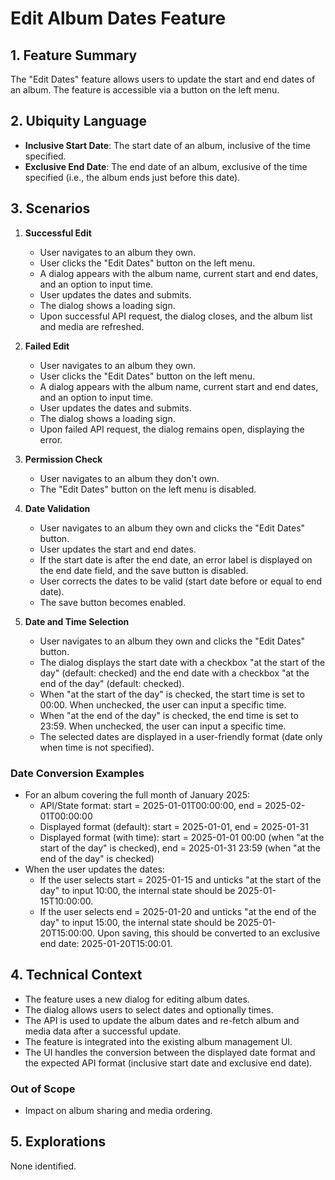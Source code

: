 # Edit Album Dates Feature

## 1. Feature Summary
The "Edit Dates" feature allows users to update the start and end dates of an album. The feature is accessible via a button on the left menu.

## 2. Ubiquity Language
* **Inclusive Start Date**: The start date of an album, inclusive of the time specified.
* **Exclusive End Date**: The end date of an album, exclusive of the time specified (i.e., the album ends just before this date).

## 3. Scenarios

1. **Successful Edit**
   - User navigates to an album they own.
   - User clicks the "Edit Dates" button on the left menu.
   - A dialog appears with the album name, current start and end dates, and an option to input time.
   - User updates the dates and submits.
   - The dialog shows a loading sign.
   - Upon successful API request, the dialog closes, and the album list and media are refreshed.

2. **Failed Edit**
   - User navigates to an album they own.
   - User clicks the "Edit Dates" button on the left menu.
   - A dialog appears with the album name, current start and end dates, and an option to input time.
   - User updates the dates and submits.
   - The dialog shows a loading sign.
   - Upon failed API request, the dialog remains open, displaying the error.

3. **Permission Check**
   - User navigates to an album they don't own.
   - The "Edit Dates" button on the left menu is disabled.

4. **Date Validation**
   - User navigates to an album they own and clicks the "Edit Dates" button.
   - User updates the start and end dates.
   - If the start date is after the end date, an error label is displayed on the end date field, and the save button is disabled.
   - User corrects the dates to be valid (start date before or equal to end date).
   - The save button becomes enabled.

5. **Date and Time Selection**
   - User navigates to an album they own and clicks the "Edit Dates" button.
   - The dialog displays the start date with a checkbox "at the start of the day" (default: checked) and the end date with a checkbox "at the end of the day" (default: checked).
   - When "at the start of the day" is checked, the start time is set to 00:00. When unchecked, the user can input a specific time.
   - When "at the end of the day" is checked, the end time is set to 23:59. When unchecked, the user can input a specific time.
   - The selected dates are displayed in a user-friendly format (date only when time is not specified).

### Date Conversion Examples
* For an album covering the full month of January 2025:
  - API/State format: start = 2025-01-01T00:00:00, end = 2025-02-01T00:00:00
  - Displayed format (default): start = 2025-01-01, end = 2025-01-31
  - Displayed format (with time): start = 2025-01-01 00:00 (when "at the start of the day" is checked), end = 2025-01-31 23:59 (when "at the end of the day" is checked)
* When the user updates the dates:
  - If the user selects start = 2025-01-15 and unticks "at the start of the day" to input 10:00, the internal state should be 2025-01-15T10:00:00.
  - If the user selects end = 2025-01-20 and unticks "at the end of the day" to input 15:00, the internal state should be 2025-01-20T15:00:00. Upon saving, this should be converted to an exclusive end date: 2025-01-20T15:00:01.

## 4. Technical Context
* The feature uses a new dialog for editing album dates.
* The dialog allows users to select dates and optionally times.
* The API is used to update the album dates and re-fetch album and media data after a successful update.
* The feature is integrated into the existing album management UI.
* The UI handles the conversion between the displayed date format and the expected API format (inclusive start date and exclusive end date).

### Out of Scope
* Impact on album sharing and media ordering.

## 5. Explorations
None identified.
